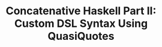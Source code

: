 ---
title: ! 'Concatenative Haskell Part II: Custom DSL Syntax Using QuasiQuotes'
url: https://github.com/leonidas/codeblog/blob/master/2012/2012-02-21-concatenative-haskell-ii-dsl.md
authors:
- Sami Hangaslammi
type: article
tags:
- concatenative programming
doHaskell-type: blog post
dohaskell-year: 2012
---